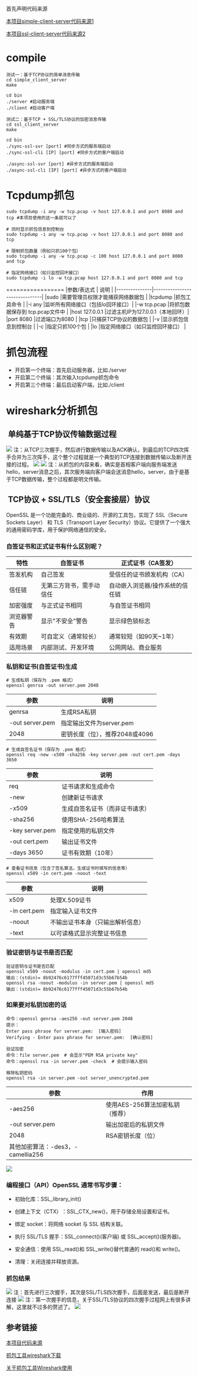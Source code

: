 首先声明代码来源

[本项目simple-client-server代码来源1](https://space.bilibili.com/193137215?spm_id_from=333.788.upinfo.head.click)

[本项目ssl-client-server代码来源2](https://github.com/yedf2/openssl-example)

compile
=================
```
测试一：基于TCP协议的简单消息传输
cd simple_client_server
make

cd bin
./server #启动服务端
./client #启动客户端

测试二：基于TCP + SSL/TLS协议的加密消息传输
cd ssl_client_server
make

cd bin
./sync-ssl-svr [port] #同步方式的服务端启动
./sync-ssl-cli [IP] [port] #同步方式的客户端启动

./async-ssl-svr [port] #异步方式的服务端启动
./async-ssl-cli [IP] [port] #异步方式的客户端启动
```

Tcpdump抓包
================
```
sudo tcpdump -i any -w tcp.pcap -v host 127.0.0.1 and port 8080 and tcp #本项目使用的这一条就可以了

# 同时显示抓包信息到控制台
sudo tcpdump -i any -w tcp.pcap -v host 127.0.0.1 and port 8080 and tcp

# 限制抓包数量（例如只抓100个包）
sudo tcpdump -i any -w tcp.pcap -c 100 host 127.0.0.1 and port 8080 and tcp

# 指定网络接口（如只监控回环接口）
sudo tcpdump -i lo -w tcp.pcap host 127.0.0.1 and port 8080 and tcp
```
=================
|参数/表达式     |    说明                       |
|---------------|-------------------------------|
|sudo           |需要管理员权限才能捕获网络数据包  |
|tcpdump        |抓包工具命令                    |
|-i any         |监听所有网络接口（包括lo回环接口）|
|-w tcp.pcap    |将抓包数据保存到 tcp.pcap文件中  |
|host 127.0.0.1 |过滤主机IP为127.0.0.1（本地回环）|
|port 8080      |过滤端口为8080                  |
|tcp            |只捕获TCP协议的数据包            |
|-v             |显示抓包信息到控制台             |
|-c             |指定只抓100个包                 |
|lo             |指定网络接口（如只监控回环接口）  |

抓包流程
=================
* 开启第一个终端：首先启动服务器，比如./server
* 开启第二个终端：其次输入tcpdump抓包命令
* 开启第三个终端：最后启动客户端，比如./client


wireshark分析抓包
==============================
​
单纯基于TCP协议传输数据过程
------------------------------
​​![](./simple_client_server/images/TCP三次握手.png)
注：从TCP三次握手，然后进行数据传输以及ACK确认，到最后的TCP四次挥手合并为三次挥手，这个整个过程就是一个典型的TCP连接到数据传输以及断开连接的过程。
![](./simple_client_server/images/查看数据01.png)
![](./simple_client_server/images/查看数据02.png)
注：从抓包的内容来看，确实是首相客户端向服务端发送hello，server消息之后，其次服务端向客户端会送消息hello，server，由于是基于TCP数据传输，整个过程都是明文传输。

​
TCP协议 + SSL/TLS（安全套接层）协议
-------------------------------
OpenSSL​​ 是一个功能完备的、商业级的、开源的工具包，实现了 ​​SSL（Secure Sockets Layer）​​ 和 ​​TLS（Transport Layer Security）​​ 协议。它提供了一个强大的通用密码学库，用于保护网络通信的安全。

### 自签证书和正式证书有什么区别呢？

| 特性           | 自签证书                  | 正式证书（CA签发）            |
|---------------|-------------------------|-----------------------------|
| 签发机构       | 自己签发                 | 受信任的证书颁发机构（CA）     |
| 信任链         | 无第三方背书，需手动信任 | 自动嵌入浏览器/操作系统的信任链 |
| 加密强度       | 与正式证书相同           | 与自签证书相同               |
| 浏览器警告     | 显示"不安全"警告         | 显示绿色锁标志               |
| 有效期         | 可自定义（通常较长）     | 通常较短（如90天~1年）       |
| 适用场景       | 内部测试、开发环境       | 公网网站、商业服务           |


### 私钥和证书(自签证书)生成

```
# 生成私钥（保存为 .pem 格式）
openssl genrsa -out server.pem 2048
``` 
|参数	            | 说明                      |
|-------------------|--------------------------|
|genrsa	           |生成RSA私钥                 |
|-out server.pem	|指定输出文件为server.pem    |
|2048	           |密钥长度（位），推荐2048或4096|

```
# 生成自签名证书（保存为 .pem 格式）
openssl req -new -x509 -sha256 -key server.pem -out cert.pem -days 3650
```
|参数	          |          说明              |
|-----------------|---------------------------|
|req	          |证书请求和生成命令           | 
|-new	          |创建新证书请求               |
|-x509	          |生成自签名证书（而非证书请求）|
|-sha256	      |使用SHA-256哈希算法         |
|-key server.pem  | 指定使用的私钥文件          |
|-out cert.pem	  |输出证书文件                |
|-days 3650	      |证书有效期（10年）          |

```
# 查看证书信息（包含了签名算法，生成证书时填写的信息等）
openssl x509 -in cert.pem -noout -text
```
|参数	           |    说明                       |
|-----------------|-------------------------------|
|x509	          |  处理X.509证书                 |
|-in cert.pem	  | 指定输入证书文件                |
|-noout	          | 不输出证书本身（只输出解析信息） |
|-text	          |  以可读格式显示完整证书信息     |

### 验证密钥与证书是否匹配
```
验证密钥与证书是否匹配
openssl x509 -noout -modulus -in cert.pem | openssl md5
输出：(stdin)= 8b92476c6177fff45071d3c55b67b54b
openssl rsa -noout -modulus -in server.pem | openssl md5
输出：(stdin)= 8b92476c6177fff45071d3c55b67b54b
```

### 如果要对私钥加密的话
```
命令：openssl genrsa -aes256 -out server.pem 2048
提示：
Enter pass phrase for server.pem:  [输入密码]
Verifying - Enter pass phrase for server.pem:  [确认密码]

验证加密
命令：file server.pem  # 会显示"PEM RSA private key"
命令：openssl rsa -in server.pem -check  # 会提示输入密码

移除私钥密码
openssl rsa -in server.pem -out server_unencrypted.pem
```
|参数       |     作用  |
|-----------|----------|
|-aes256   |使用AES-256算法加密私钥（推荐）|
|-out server.pem |输出加密后的私钥文件 |
|2048      |RSA密钥长度（位） |
|其他加密算法：-des3，-camellia256|






![](./ssl_client_server/images/private_key_certification.png)

### ​编程接口（API）​​OpenSSL 通常书写步骤：

* 初始化库​​：SSL_library_init()

* 创建上下文（CTX）​​：SSL_CTX_new()，用于存储全局设置和证书。

* 绑定 socket​​：将网络 socket 与 SSL 结构关联。

* ​执行 SSL/TLS 握手​​：SSL_connect()(客户端) 或 SSL_accept()(服务器)。

* ​安全通信​​：使用 SSL_read()和 SSL_write()替代普通的 read()和 write()。

* 清理​​：关闭连接并释放资源。

### 抓包结果
![](./ssl_client_server/images/tcp_ssl.png)
注：首先进行三次握手，其次是SSL/TLS四次握手，后面是发送，最后是断开连接
![](./ssl_client_server/images/TLS第一次握手.png)
注：第一次握手的信息，关于SSL/TLS协议的四次握手过程网上有很多讲解，这里就不过多的赘述了。
![](./ssl_client_server/images/ssl_data.png)




参考链接
-----------------
[本项目代码来源](https://space.bilibili.com/193137215?spm_id_from=333.788.upinfo.head.click)

[抓包工具wireshark下载](https://blog.csdn.net/weixin_41287260/article/details/140937506)

[关于抓包工具Wireshark使用](https://blog.csdn.net/qq_39720249/article/details/128157288)



